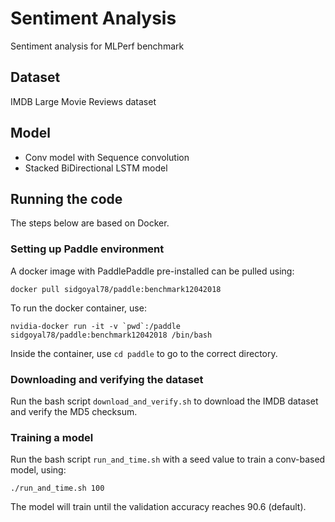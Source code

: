 # Sentiment Analysis
Sentiment analysis for MLPerf benchmark

## Dataset
IMDB Large Movie Reviews dataset 

## Model
* Conv model with Sequence convolution
* Stacked BiDirectional LSTM model

## Running the code
The steps below are based on Docker.

### Setting up Paddle environment
A docker image with PaddlePaddle pre-installed can be pulled using:
```
docker pull sidgoyal78/paddle:benchmark12042018
```

To run the docker container, use:
```
nvidia-docker run -it -v `pwd`:/paddle sidgoyal78/paddle:benchmark12042018 /bin/bash
```

Inside the container, use `cd paddle` to go to the correct directory.

### Downloading and verifying the dataset

Run the bash script `download_and_verify.sh` to download the IMDB dataset and verify the MD5 checksum.

### Training a model 

Run the bash script `run_and_time.sh` with a seed value to train a conv-based model, using:
```
./run_and_time.sh 100
```

The model will train until the validation accuracy reaches 90.6 (default).
